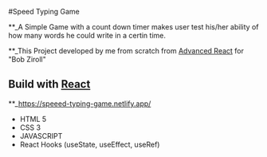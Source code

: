 #Speed Typing Game

\*\*\_A Simple Game with a count down timer makes user test his/her ability of how many words he could write in a certin time.

\*\*\_This Project developed by me from scratch from [Advanced React](https://scrimba.com/learn/react) for "Bob Ziroll"

## Build with [React](https://beta.reactjs.org/)

\*\*\_https://speeed-typing-game.netlify.app/

- HTML 5
- CSS 3
- JAVASCRIPT
- React Hooks (useState, useEffect, useRef)
